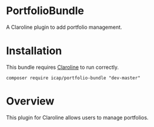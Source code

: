 PortfolioBundle
===============

A Claroline plugin to add portfolio management.

Installation
============

This bundle requires [Claroline](https://github.com/claroline/Claroline) to run correctly.

`composer require icap/portfolio-bundle "dev-master"`

Overview
========

This plugin for Claroline allows users to manage portfolios.
